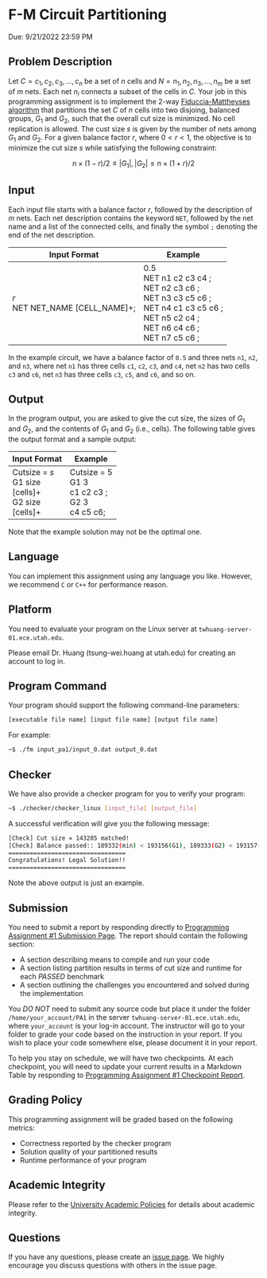 # F-M Circuit Partitioning

Due: 9/21/2022 23:59 PM

## Problem Description

Let $C = c_1, c_2, c_3, ..., c_n$ be a set of $n$ cells and $N = n_1, n_2, n_3, ..., n_m$ be a set of $m$ nets. Each net $n_i$ connects a subset of the cells in $C$. Your job in this programming assignment is to implement the 2-way [Fiduccia-Mattheyses algorithm](https://en.wikipedia.org/wiki/Fiduccia%E2%80%93Mattheyses_algorithm) that partitions the set $C$ of $n$ cells into two disjoing, balanced groups, $G_1$ and $G_2$, such that the overall cut size is minimized. No cell replication is allowed. The cust size $s$ is given by the number of nets among $G_1$ and $G_2$. For a given balance factor $r$, where $0 < r < 1$, the objective is to minimize the cut size $s$ while satisfying the following constraint:

$$
n\times(1-r)/2 \leq |G_1|, |G_2| \leq n\times(1+r)/2 
$$

## Input

Each input file starts with a balance factor $r$, followed by the description of $m$ nets. Each net description contains the keyword `NET`, followed by the net name and a list of the connected cells, and finally the symbol `;` denoting the end of the net description. 

| Input Format | Example |
| ------------ | ------- |
| $r$ <br> NET NET_NAME [CELL_NAME]+; | 0.5 <br> NET n1 c2 c3 c4 ; <br> NET n2 c3 c6 ; <br> NET n3 c3 c5 c6 ; <br> NET n4 c1 c3 c5 c6 ; <br> NET n5 c2 c4 ; <br> NET n6 c4 c6 ; <br> NET n7 c5 c6 ;|

In the example circuit, we have a balance factor of `0.5` and three nets `n1`, `n2`, and `n3`, where net `n1` has three cells `c1`, `c2`, `c3`, and `c4`, net `n2` has two cells `c3` and `c6`, net `n3` has three cells `c3`, `c5`, and `c6`, and so on.

## Output

In the program output, you are asked to give the cut size, the sizes of $G_1$ and $G_2$, and the contents of $G_1$ and $G_2$ (i.e., cells). The following table gives the output format and a sample output:

| Input Format | Example |
| ------------ | ------- |
| Cutsize = $s$<br> G1 size <br> [cells]+ <br> G2 size <br> [cells]+ | Cutsize = 5 <br> G1 3 <br> c1 c2 c3 ; <br> G2 3 <br> c4 c5 c6;|

Note that the example solution may not be the optimal one.

## Language

You can implement this assignment using any language you like. However, we recommend `C` or `C++` for performance reason.

## Platform

You need to evaluate your program on the Linux server at `twhuang-server-01.ece.utah.edu`.

Please email Dr. Huang (tsung-wei.huang at utah.edu) for creating an account to log in.


## Program Command 

Your program should support the following command-line parameters:


```bash
[executable file name] [input file name] [output file name]
```

For example:

```bash
~$ ./fm input_pa1/input_0.dat output_0.dat
```

## Checker 

We have also provide a checker program for you to verify your program:

```bash
~$ ./checker/checker_linux [input_file] [output_file]
```

A successful verification will give you the following message:

```bash
[Check] Cut size = 143285 matched!
[Check] Balance passed:: 189332(min) < 193156(G1), 189333(G2) < 193157(max) 
=================================
Congratulations! Legal Solution!!
=================================
```

Note the above output is just an example.


## Submission

You need to submit a report by responding directly to [Programming Assignment #1 Submission Page](https://github.com/tsung-wei-huang/ece5960-physical-design/issues/1). The report should contain the following section:

+ A section describing means to compile and run your code 
+ A section listing partition results in terms of cut size and runtime for each *PASSED* benchmark 
+ A section outlining the challenges you encountered and solved during the implementation

You *DO NOT* need to submit any source code but place it under the folder `/home/your_account/PA1` in the server `twhuang-server-01.ece.utah.edu`, where `your_account` is your log-in account. The instructor will go to your folder to grade your code based on the instruction in your report. If you wish to place your code somewhere else, please document it in your report.

To help you stay on schedule, we will have two checkpoints. At each checkpoint, you will need to update your current results in a Markdown Table by responding to [Programming Assignment #1 Checkpoint Report](https://github.com/tsung-wei-huang/ece5960-physical-design/issues/2).


## Grading Policy

This programming assignment will be graded based on the following metrics:

+ Correctness reported by the checker program
+ Solution quality of your partitioned results
+ Runtime performance of your program

## Academic Integrity

Please refer to the [University Academic Policies](https://regulations.utah.edu/academics/) for details about academic integrity.

## Questions

If you have any questions, please create an [issue page](https://github.com/tsung-wei-huang/ece5960-physical-design/issues). We highly encourage you discuss questions with others in the issue page.

